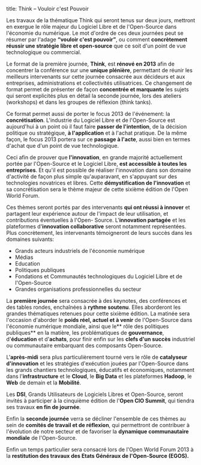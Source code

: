 title: Think – Vouloir c'est Pouvoir

Les travaux de la thématique Think qui seront tenus sur deux jours, mettront en exergue le rôle majeur du Logiciel Libre et de l'Open-Source dans l'économie du numérique. Le mot d'ordre de ces deux journées peut se résumer par l'adage **“vouloir c'est pouvoir”**, ou comment **concrètement réussir une stratégie libre et open-source** que ce soit d'un point de vue technologique ou commercial.

Le format de la première journée, **Think**, est **rénové en 2013** afin de concentrer la conférence sur une **unique plénière**, permettant de réunir les meilleurs intervenants sur cette journée consacrée aux décideurs et aux entreprises, administrations et collectivités utilisatrices. Ce changement de format permet de présenter de façon **concentrée et marquante** les sujets qui seront explicités plus en détail la seconde journée, lors des ateliers (workshops) et dans les groupes de réflexion (think tanks).

Ce format permet aussi de porter le focus 2013 de l'événement: la **concrétisation**. L'industrie du Logiciel Libre et de l'Open-Source est aujourd'hui à un point où il faut faire **passer de l'intention**, de la décision politique ou stratégique, **à l'application** et à l'achat pratique. De la même façon, le focus 2013 portera sur ce **passage à l'acte**, aussi bien en termes d'achat que d'un point de vue technologique.

Ceci afin de prouver que **l'innovation**, en grande majorité actuellement portée par l'Open-Source et le Logiciel Libre, **est accessible à toutes les entreprises**. Et qu'il est possible de réaliser l'innovation dans son domaine d'activité de façon plus simple qu'auparavant, en s'appuyant sur des technologies novatrices et libres. Cette **démystification de l'innovation** et sa concrétisation sera le thème majeur de cette sixième édition de l'Open World Forum.

Ces thèmes seront portés par des intervenants **qui ont réussi à innover** et partagent leur expérience autour de l'impact de leur utilisation, et contributions éventuelles à l'Open- Source. L'<b>innovation partagée</b> et les plateformes d'<b>innovation collaborative</b> seront notamment représentées. Plus concrètement, les intervenants témoigneront de leurs succès dans les domaines suivants:

- Grands acteurs industriels de l'économie numérique
- Médias
- Education
- Politiques publiques
- Fondations et Communautés technologiques du Logiciel Libre et de l'Open-Source
- Grandes organisations professionnelles du secteur

La **première journée** sera consacrée à des keynotes, des conférences et des tables rondes, enchaînées à **rythme soutenu**. Elles aborderont les grandes thématiques retenues pour cette sixième édition. La matinée sera l'occasion d'aborder le **poids réel, actuel et à venir** de l'Open-Source dans l'économie numérique mondiale, ainsi que le** rôle des politiques publiques** en la matière, les problématiques de **gouvernance**, d'<b>éducation</b> et d'<b>achats</b>, pour finir enfin sur les **clefs d'un succès** industriel ou communautaire embarquant des composants Open-Source.

L'<b>après-midi</b> sera plus particulièrement tourné vers le rôle de **catalyseur d'innovation** et les stratégies d'exécution jouées par l'Open-Source dans les grands chantiers technologiques, éducatifs et économiques, notamment dans l'<b>infrastructure</b> et le **Cloud**, le **Big Data** et les plateformes **Hadoop**, le **Web** de demain et la **Mobilité**.

Les **DSI**, Grands Utilisateurs de Logiciels Libres et Open-Source, seront invités à participer à la cinquième édition de l'<b>Open CIO Summit</b>, qui tiendra ses travaux **en fin de journée**.

Enfin la **seconde journée** verra se décliner l'ensemble de ces thèmes au sein de **comités de travail et de réflexion**, qui permettront de contribuer à l'évolution de notre secteur et de favoriser la **dynamique communautaire mondiale** de l'Open-Source.

Enfin un temps particulier sera consacré lors de l'Open World Forum 2013 à la **restitution des travaux des Etats Généraux de l'Open-Source (EGOS).**
